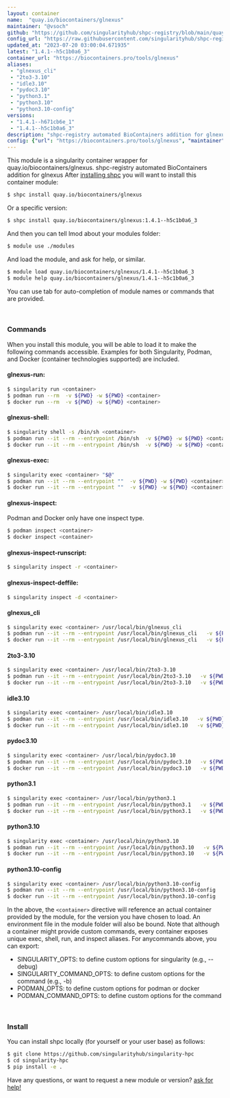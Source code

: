 ```yaml
---
layout: container
name:  "quay.io/biocontainers/glnexus"
maintainer: "@vsoch"
github: "https://github.com/singularityhub/shpc-registry/blob/main/quay.io/biocontainers/glnexus/container.yaml"
config_url: "https://raw.githubusercontent.com/singularityhub/shpc-registry/main/quay.io/biocontainers/glnexus/container.yaml"
updated_at: "2023-07-20 03:00:04.671935"
latest: "1.4.1--h5c1b0a6_3"
container_url: "https://biocontainers.pro/tools/glnexus"
aliases:
 - "glnexus_cli"
 - "2to3-3.10"
 - "idle3.10"
 - "pydoc3.10"
 - "python3.1"
 - "python3.10"
 - "python3.10-config"
versions:
 - "1.4.1--h671cb6e_1"
 - "1.4.1--h5c1b0a6_3"
description: "shpc-registry automated BioContainers addition for glnexus"
config: {"url": "https://biocontainers.pro/tools/glnexus", "maintainer": "@vsoch", "description": "shpc-registry automated BioContainers addition for glnexus", "latest": {"1.4.1--h5c1b0a6_3": "sha256:bbec4c1f5d2c077cb5ab6896b8789c870fd51bc2a4937f7827bd08721b067579"}, "tags": {"1.4.1--h671cb6e_1": "sha256:6e78c1d53f0510bb7ab9685302cb64b406e9156b403c711931139dd5a77caed7", "1.4.1--h5c1b0a6_3": "sha256:bbec4c1f5d2c077cb5ab6896b8789c870fd51bc2a4937f7827bd08721b067579"}, "docker": "quay.io/biocontainers/glnexus", "aliases": {"glnexus_cli": "/usr/local/bin/glnexus_cli", "2to3-3.10": "/usr/local/bin/2to3-3.10", "idle3.10": "/usr/local/bin/idle3.10", "pydoc3.10": "/usr/local/bin/pydoc3.10", "python3.1": "/usr/local/bin/python3.1", "python3.10": "/usr/local/bin/python3.10", "python3.10-config": "/usr/local/bin/python3.10-config"}}
---
```


This module is a singularity container wrapper for quay.io/biocontainers/glnexus.
shpc-registry automated BioContainers addition for glnexus
After [installing shpc](#install) you will want to install this container module:


```bash
$ shpc install quay.io/biocontainers/glnexus
```

Or a specific version:

```bash
$ shpc install quay.io/biocontainers/glnexus:1.4.1--h5c1b0a6_3
```

And then you can tell lmod about your modules folder:

```bash
$ module use ./modules
```

And load the module, and ask for help, or similar.

```bash
$ module load quay.io/biocontainers/glnexus/1.4.1--h5c1b0a6_3
$ module help quay.io/biocontainers/glnexus/1.4.1--h5c1b0a6_3
```

You can use tab for auto-completion of module names or commands that are provided.

<br>

### Commands

When you install this module, you will be able to load it to make the following commands accessible.
Examples for both Singularity, Podman, and Docker (container technologies supported) are included.

#### glnexus-run:

```bash
$ singularity run <container>
$ podman run --rm  -v ${PWD} -w ${PWD} <container>
$ docker run --rm  -v ${PWD} -w ${PWD} <container>
```

#### glnexus-shell:

```bash
$ singularity shell -s /bin/sh <container>
$ podman run --it --rm --entrypoint /bin/sh  -v ${PWD} -w ${PWD} <container>
$ docker run --it --rm --entrypoint /bin/sh  -v ${PWD} -w ${PWD} <container>
```

#### glnexus-exec:

```bash
$ singularity exec <container> "$@"
$ podman run --it --rm --entrypoint ""  -v ${PWD} -w ${PWD} <container> "$@"
$ docker run --it --rm --entrypoint ""  -v ${PWD} -w ${PWD} <container> "$@"
```

#### glnexus-inspect:

Podman and Docker only have one inspect type.

```bash
$ podman inspect <container>
$ docker inspect <container>
```

#### glnexus-inspect-runscript:

```bash
$ singularity inspect -r <container>
```

#### glnexus-inspect-deffile:

```bash
$ singularity inspect -d <container>
```


#### glnexus_cli

```bash
$ singularity exec <container> /usr/local/bin/glnexus_cli
$ podman run --it --rm --entrypoint /usr/local/bin/glnexus_cli   -v ${PWD} -w ${PWD} <container> -c " $@"
$ docker run --it --rm --entrypoint /usr/local/bin/glnexus_cli   -v ${PWD} -w ${PWD} <container> -c " $@"
```


#### 2to3-3.10

```bash
$ singularity exec <container> /usr/local/bin/2to3-3.10
$ podman run --it --rm --entrypoint /usr/local/bin/2to3-3.10   -v ${PWD} -w ${PWD} <container> -c " $@"
$ docker run --it --rm --entrypoint /usr/local/bin/2to3-3.10   -v ${PWD} -w ${PWD} <container> -c " $@"
```


#### idle3.10

```bash
$ singularity exec <container> /usr/local/bin/idle3.10
$ podman run --it --rm --entrypoint /usr/local/bin/idle3.10   -v ${PWD} -w ${PWD} <container> -c " $@"
$ docker run --it --rm --entrypoint /usr/local/bin/idle3.10   -v ${PWD} -w ${PWD} <container> -c " $@"
```


#### pydoc3.10

```bash
$ singularity exec <container> /usr/local/bin/pydoc3.10
$ podman run --it --rm --entrypoint /usr/local/bin/pydoc3.10   -v ${PWD} -w ${PWD} <container> -c " $@"
$ docker run --it --rm --entrypoint /usr/local/bin/pydoc3.10   -v ${PWD} -w ${PWD} <container> -c " $@"
```


#### python3.1

```bash
$ singularity exec <container> /usr/local/bin/python3.1
$ podman run --it --rm --entrypoint /usr/local/bin/python3.1   -v ${PWD} -w ${PWD} <container> -c " $@"
$ docker run --it --rm --entrypoint /usr/local/bin/python3.1   -v ${PWD} -w ${PWD} <container> -c " $@"
```


#### python3.10

```bash
$ singularity exec <container> /usr/local/bin/python3.10
$ podman run --it --rm --entrypoint /usr/local/bin/python3.10   -v ${PWD} -w ${PWD} <container> -c " $@"
$ docker run --it --rm --entrypoint /usr/local/bin/python3.10   -v ${PWD} -w ${PWD} <container> -c " $@"
```


#### python3.10-config

```bash
$ singularity exec <container> /usr/local/bin/python3.10-config
$ podman run --it --rm --entrypoint /usr/local/bin/python3.10-config   -v ${PWD} -w ${PWD} <container> -c " $@"
$ docker run --it --rm --entrypoint /usr/local/bin/python3.10-config   -v ${PWD} -w ${PWD} <container> -c " $@"
```



In the above, the `<container>` directive will reference an actual container provided
by the module, for the version you have chosen to load. An environment file in the
module folder will also be bound. Note that although a container
might provide custom commands, every container exposes unique exec, shell, run, and
inspect aliases. For anycommands above, you can export:

 - SINGULARITY_OPTS: to define custom options for singularity (e.g., --debug)
 - SINGULARITY_COMMAND_OPTS: to define custom options for the command (e.g., -b)
 - PODMAN_OPTS: to define custom options for podman or docker
 - PODMAN_COMMAND_OPTS: to define custom options for the command

<br>

### Install

You can install shpc locally (for yourself or your user base) as follows:

```bash
$ git clone https://github.com/singularityhub/singularity-hpc
$ cd singularity-hpc
$ pip install -e .
```

Have any questions, or want to request a new module or version? [ask for help!](https://github.com/singularityhub/singularity-hpc/issues)